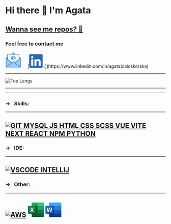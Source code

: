 # Hi there 👋 I'm Agata

## [Wanna see me repos? 👀 ](https://github.com/AgataBialoskorska?tab=repositories)
### Feel free to contact me


[![Email](img/mail.png 'abialoskorska@icloud.com')](mailto:abialoskorska@icloud.com)
&nbsp; &nbsp;
[![LinkedIn](img/LIIn.png 'https://www.linkedin.com/in/agatabialoskorska')](https://www.linkedin.com/in/agatabialoskorska)

---

![Top Langs](https://github-readme-stats.vercel.app/api/top-langs/?username=AgataBialoskorska&layout=compact&theme=github_dark&hide_border=true)

--- 
---
### &rarr; &nbsp; Skills:
---
[![GIT MYSQL JS HTML CSS SCSS VUE VITE NEXT REACT NPM PYTHON](https://skillicons.dev/icons?i=git,mysql,python,html,css,scss,npm,js,vue,vite,next,react&perline=6)](https://skillicons.dev)
---
### &rarr; &nbsp; IDE:
---
[![VSCODE INTELLIJ](https://skillicons.dev/icons?i=vscode,idea)](https://skillicons.dev) 
---
### &rarr; &nbsp; Other:
---
[![AWS](https://skillicons.dev/icons?i=aws)](https://skillicons.dev) ![EXCEL](img/excel.png) ![WORD](img/word.png)
---